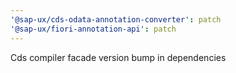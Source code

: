 ```yaml
---
'@sap-ux/cds-odata-annotation-converter': patch
'@sap-ux/fiori-annotation-api': patch
---
```


Cds compiler facade version bump in dependencies
